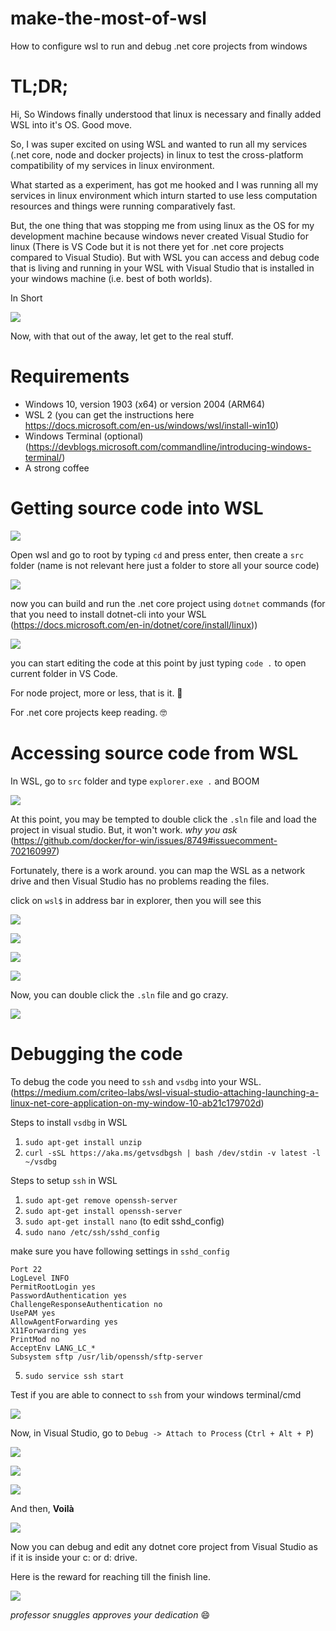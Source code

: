 # make-the-most-of-wsl
How to configure wsl to run and debug .net core projects from windows

# TL;DR;
Hi, 
So Windows finally understood that linux is necessary and finally added WSL into it's OS. Good move.


So, I was super excited on using WSL and wanted to run all my services (.net core, node and docker projects) in linux to test the cross-platform compatibility of my services in linux environment.


What started as a experiment, has got me hooked and I was running all my services in linux environment which inturn started to use less computation resources and things were running comparatively fast.


But, the one thing that was stopping me from using linux as the OS for my development machine because windows never created Visual Studio for linux (There is VS Code but it is not there yet for .net core projects compared to Visual Studio). But with WSL you can access and debug code that is living and running in your WSL with Visual Studio that is installed in your windows machine (i.e. best of both worlds). 

In Short

![](images/in_short.png)

Now, with that out of the away, let get to the real stuff.

# Requirements

* Windows 10, version 1903 (x64) or version 2004 (ARM64)
* WSL 2 (you can get the instructions here https://docs.microsoft.com/en-us/windows/wsl/install-win10)
* Windows Terminal (optional) (https://devblogs.microsoft.com/commandline/introducing-windows-terminal/)
* A strong coffee

# Getting source code into WSL

![](images/wsl_init.png)

Open wsl and go to root by typing `cd` and press enter, then create a `src` folder (name is not relevant here just a folder to store all your source code)

![](images/git_clone.png)

now you can build and run the .net core project using `dotnet` commands (for that you need to install dotnet-cli into your WSL (https://docs.microsoft.com/en-in/dotnet/core/install/linux))

![](images/dotnet_run.png)

you can start editing the code at this point by just typing `code .` to open current folder in VS Code.

For node project, more or less, that is it. 🎉

For .net core projects keep reading. 🤓

# Accessing source code from WSL

In WSL, go to `src` folder and type `explorer.exe .` and BOOM

![](images/code_navigation.png)

At this point, you may be tempted to double click the `.sln` file and load the project in visual studio. But, it won't work. _why you ask_ (https://github.com/docker/for-win/issues/8749#issuecomment-702160997)

Fortunately, there is a work around. you can map the WSL as a network drive and then Visual Studio has no problems reading the files.

click on `wsl$` in address bar in explorer, then you will see this

![](images/map_network_drive.png)

![](images/map_network_drive_dialog.png)

![](images/wsl_drive.png)

![](images/map_network_drive_code.png)

Now, you can double click the `.sln` file and go crazy.

![](images/code_in_vs.png)

# Debugging the code

To debug the code you need to `ssh` and `vsdbg` into your WSL. (https://medium.com/criteo-labs/wsl-visual-studio-attaching-launching-a-linux-net-core-application-on-my-window-10-ab21c179702d)

Steps to install `vsdbg` in WSL
1. `sudo apt-get install unzip`
2. `curl -sSL https://aka.ms/getvsdbgsh | bash /dev/stdin -v latest -l ~/vsdbg`


Steps to setup `ssh` in WSL
1. `sudo apt-get remove openssh-server`
2. `sudo apt-get install openssh-server`
3. `sudo apt-get install nano` (to edit sshd_config)
4. `sudo nano /etc/ssh/sshd_config`

make sure you have following settings in `sshd_config`
```
Port 22
LogLevel INFO
PermitRootLogin yes
PasswordAuthentication yes
ChallengeResponseAuthentication no
UsePAM yes
AllowAgentForwarding yes
X11Forwarding yes
PrintMod no
AcceptEnv LANG_LC_*
Subsystem sftp /usr/lib/openssh/sftp-server
```

5. `sudo service ssh start`

Test if you are able to connect to `ssh` from your windows terminal/cmd 

![](images/ssh_test.png)

Now, in Visual Studio, go to `Debug -> Attach to Process` (`Ctrl + Alt + P`)

![](images/ssh_connect.png)

![](images/ssh_process.png)

![](images/attach_to_process.png)

And then, **Voilà**

![](images/debugging.png)

Now you can debug and edit any dotnet core project from Visual Studio as if it is inside your c: or d: drive.

Here is the reward for reaching till the finish line.

![](images/nerd_cat.png)

_professor snuggles approves your dedication_ 😄

